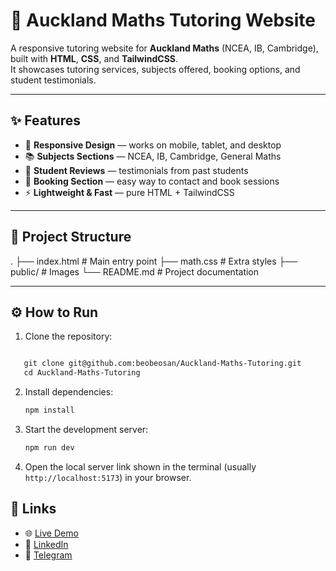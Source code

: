 # 📘 Auckland Maths Tutoring Website

A responsive tutoring website for **Auckland Maths** (NCEA, IB, Cambridge), built with **HTML**, **CSS**, and **TailwindCSS**.  
It showcases tutoring services, subjects offered, booking options, and student testimonials.

---

## ✨ Features
- 📱 **Responsive Design** — works on mobile, tablet, and desktop
- 📚 **Subjects Sections** — NCEA, IB, Cambridge, General Maths
- 📝 **Student Reviews** — testimonials from past students
- 📩 **Booking Section** — easy way to contact and book sessions
- ⚡ **Lightweight & Fast** — pure HTML + TailwindCSS

---

## 📂 Project Structure
.
├── index.html # Main entry point
├── math.css # Extra styles
├── public/ # Images 
└── README.md # Project documentation



---


## ⚙️ How to Run

1. Clone the repository:
```markdown

   git clone git@github.com:beobeosan/Auckland-Maths-Tutoring.git
   cd Auckland-Maths-Tutoring
```

2. Install dependencies:
    
    ```bash
    npm install
    ```
    
3. Start the development server:
    
    ```bash
    npm run dev
    ```
    
4. Open the local server link shown in the terminal (usually `http://localhost:5173`) in your browser.
    

## 🔗 Links
- 🌐 <a href="https://your-live-demo-link.com" target="_blank">Live Demo</a>  
- 👤 <a href="https://www.linkedin.com/in/expandaaa/" target="_blank">LinkedIn</a>  
- 💬 <a href="https://t.me/EXPANDAA" target="_blank">Telegram</a>



